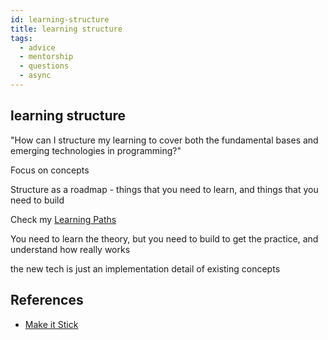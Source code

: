 ```yaml
---
id: learning-structure
title: learning structure
tags:
  - advice
  - mentorship
  - questions
  - async
---
```


## learning structure

"How can I structure my learning to cover both the fundamental bases and emerging technologies in programming?"

Focus on concepts

Structure as a roadmap - things that you need to learn, and things that you need to build

Check my [Learning Paths](https://sibelius.github.io/zettelkasten/category/learning-path)

You need to learn the theory, but you need to build to get the practice, and understand how really works

the new tech is just an implementation detail of existing concepts

## References

- [Make it Stick](https://www.amazon.com/Make-Stick-Science-Successful-Learning/dp/0674729013)
